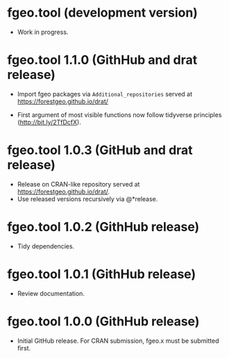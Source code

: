 # fgeo.tool (development version)

* Work in progress.

# fgeo.tool 1.1.0 (GithHub and drat release)

* Import fgeo packages via `Additional_repositories` served at <https://forestgeo.github.io/drat/>

* First argument of most visible functions now follow tidyverse principles (<http://bit.ly/2TfDcfX>).

# fgeo.tool 1.0.3 (GitHub and drat release)

* Release on CRAN-like repository served at <https://forestgeo.github.io/drat/>.
* Use released versions recursively via @*release.

# fgeo.tool 1.0.2 (GithHub release)

* Tidy dependencies.

# fgeo.tool 1.0.1 (GithHub release)

* Review documentation.

# fgeo.tool 1.0.0 (GithHub release)

* Initial GitHub release. For CRAN submission, fgeo.x must be submitted first.
